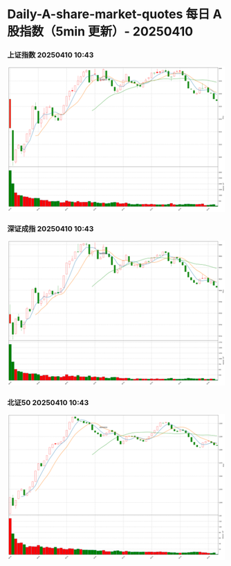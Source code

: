 
# Daily-A-share-market-quotes 每日 A 股指数（5min 更新）- 20250410

### 上证指数 20250410 10:43
![](./fig/2025/4/20250410-sh000001.png)

### 深证成指 20250410 10:43
![](./fig/2025/4/20250410-sz399001.png)

### 北证50 20250410 10:43
![](./fig/2025/4/20250410-bj899050.png)
